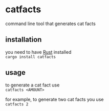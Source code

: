 # catfacts

command line tool that generates cat facts

## installation 
you need to have [Rust](https://www.rust-lang.org/) installed <br>
    ```cargo install catfacts```

## usage
to generate a cat fact use <br>
    ```catfacts <AMOUNT>``` <br>
    
for example, to generate two cat facts you use <br>
    ```catfacts 2```
